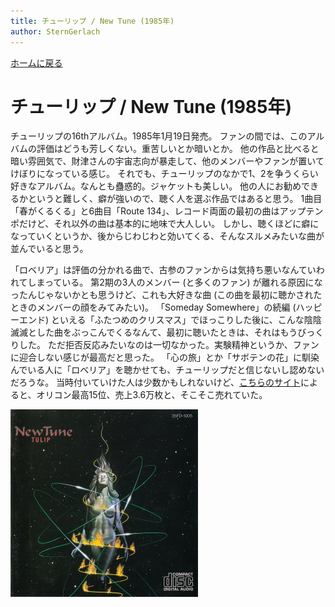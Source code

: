 ```yaml
---
title: チューリップ / New Tune (1985年)
author: SternGerlach
---
```


<!--
 pandoc -s -f markdown -t html5 --mathjax --css ./style.css ./tulip-1985-new-tune.md -o ./tulip-1985-new-tune.html
-->

[ホームに戻る](./index.html)

# チューリップ / New Tune (1985年)

チューリップの16thアルバム。1985年1月19日発売。
ファンの間では、このアルバムの評価はどうも芳しくない。重苦しいとか暗いとか。
他の作品と比べると暗い雰囲気で、財津さんの宇宙志向が暴走して、他のメンバーやファンが置いてけぼりになっている感じ。
それでも、チューリップのなかで1、2を争うくらい好きなアルバム。なんとも蠱惑的。ジャケットも美しい。
他の人にお勧めできるかというと難しく、癖が強いので、聴く人を選ぶ作品ではあると思う。
1曲目「春がくるくる」と6曲目「Route 134」、レコード両面の最初の曲はアップテンポだけど、それ以外の曲は基本的に地味で大人しい。
しかし、聴くほどに癖になっていくというか、後からじわじわと効いてくる、そんなスルメみたいな曲が並んでいると思う。

「ロベリア」は評価の分かれる曲で、古参のファンからは気持ち悪いなんていわれてしまっている。
第2期の3人のメンバー (と多くのファン) が離れる原因になったんじゃないかとも思うけど、これも大好きな曲 (この曲を最初に聴かされたときのメンバーの顔をみてみたい)。
「Someday Somewhere」の続編 (ハッピーエンド) といえる「ふたつめのクリスマス」でほっこりした後に、こんな陰陰滅滅とした曲をぶっこんでくるなんて、最初に聴いたときは、それはもうびっくりした。
ただ拒否反応みたいなのは一切なかった。実験精神というか、ファンに迎合しない感じが最高だと思った。
「心の旅」とか「サボテンの花」に馴染んでいる人に「ロベリア」を聴かせても、チューリップだと信じないし認めないだろうな。
当時付いていけた人は少数かもしれないけど、[こちらのサイト](http://www.onon.jp/~onon/tulip/album2.html)によると、オリコン最高15位、売上3.6万枚と、そこそこ売れていた。

[<img src="images/Tulip-1985-New-Tune-35FD-1005-0-600px.jpg" height="300" />](images/Tulip-1985-New-Tune-35FD-1005-0.jpg)

